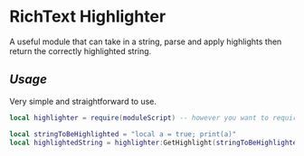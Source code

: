 # **RichText Highlighter**
A useful module that can take in a string, parse and apply highlights then return the correctly highlighted string.

## *Usage*
Very simple and straightforward to use.

```lua
local highlighter = require(moduleScript) -- however you want to require the module doesn't matter what (require(), loadstring(game:GetHttp()), etc)

local stringToBeHighlighted = "local a = true; print(a)"
local highlightedString = highlighter:GetHighlight(stringToBeHighlighted) -- now you can apply this to a textbox that has the `RichText` property enabled!
```
